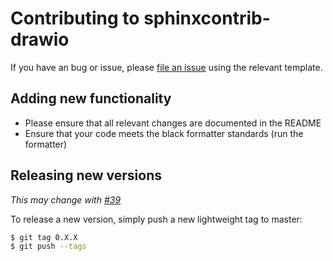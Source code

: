 # Contributing to sphinxcontrib-drawio

If you have an bug or issue, please [file an issue](https://github.com/Modelmat/sphinxcontrib-drawio/issues) using the relevant template.

## Adding new functionality
* Please ensure that all relevant changes are documented in the README
* Ensure that your code meets the black formatter standards (run the formatter)

## Releasing new versions
*This may change with [#39](https://github.com/Modelmat/sphinxcontrib-drawio/issues/39)*

To release a new version, simply push a new lightweight tag to master:
```bash
$ git tag 0.X.X
$ git push --tags
```
